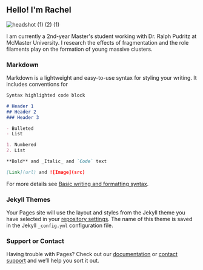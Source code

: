 ## Hello! I'm Rachel
![headshot (1) (2) (1)](https://user-images.githubusercontent.com/105943864/169595003-ed826f8e-4a8f-4720-9fe8-f5b61d56e297.jpg)


I am currently a 2nd-year Master's student working with Dr. Ralph Pudritz at McMaster University. I research the effects of fragmentation and the role filaments play on the formation of young massive clusters. 

### Markdown

Markdown is a lightweight and easy-to-use syntax for styling your writing. It includes conventions for

```markdown
Syntax highlighted code block

# Header 1
## Header 2
### Header 3

- Bulleted
- List

1. Numbered
2. List

**Bold** and _Italic_ and `Code` text

[Link](url) and ![Image](src)
```

For more details see [Basic writing and formatting syntax](https://docs.github.com/en/github/writing-on-github/getting-started-with-writing-and-formatting-on-github/basic-writing-and-formatting-syntax).

### Jekyll Themes

Your Pages site will use the layout and styles from the Jekyll theme you have selected in your [repository settings](https://github.com/pillswor/pillswor.github.io/settings/pages). The name of this theme is saved in the Jekyll `_config.yml` configuration file.

### Support or Contact

Having trouble with Pages? Check out our [documentation](https://docs.github.com/categories/github-pages-basics/) or [contact support](https://support.github.com/contact) and we’ll help you sort it out.
